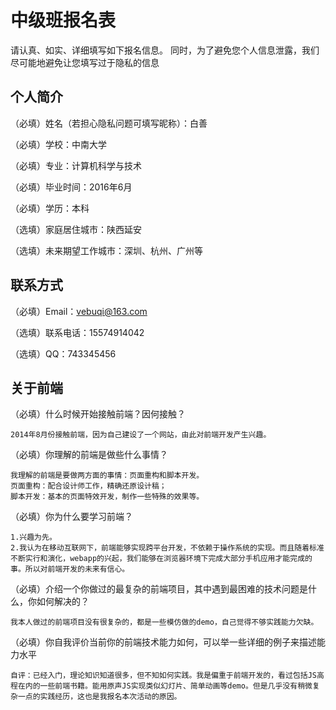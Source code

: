 # 中级班报名表

请认真、如实、详细填写如下报名信息。
同时，为了避免您个人信息泄露，我们尽可能地避免让您填写过于隐私的信息

## 个人简介

（必填）姓名（若担心隐私问题可填写昵称）：白善

（必填）学校：中南大学

（必填）专业：计算机科学与技术

（必填）毕业时间：2016年6月

（必填）学历：本科

（选填）家庭居住城市：陕西延安

（选填）未来期望工作城市：深圳、杭州、广州等


## 联系方式

（必填）Email：vebuqi@163.com

（选填）联系电话：15574914042

（选填）QQ：743345456


## 关于前端

（必填）什么时候开始接触前端？因何接触？

    2014年8月份接触前端，因为自己建设了一个网站，由此对前端开发产生兴趣。
    
（必填）你理解的前端是做些什么事情？

    我理解的前端是要做两方面的事情：页面重构和脚本开发。
    页面重构：配合设计师工作，精确还原设计稿；
    脚本开发：基本的页面特效开发，制作一些特殊的效果等。
    
（必填）你为什么要学习前端？

    1.兴趣为先。
    2.我认为在移动互联网下，前端能够实现跨平台开发，不依赖于操作系统的实现。而且随着标准不断实行和演化，webapp的兴起，我们能够在浏览器环境下完成大部分手机应用才能完成的事。所以对前端开发的未来有信心。

（必填）介绍一个你做过的最复杂的前端项目，其中遇到最困难的技术问题是什么，你如何解决的？

    我本人做过的前端项目没有很复杂的，都是一些模仿做的demo，自己觉得不够实践能力欠缺。
    
（必填）你自我评价当前你的前端技术能力如何，可以举一些详细的例子来描述能力水平

    自评：已经入门，理论知识知道很多，但不知如何实践。我是偏重于前端开发的，看过包括JS高程在内的一些前端书籍。能用原声JS实现类似幻灯片、简单动画等demo。但是几乎没有稍微复杂一点的实践经历，这也是我报名本次活动的原因。
